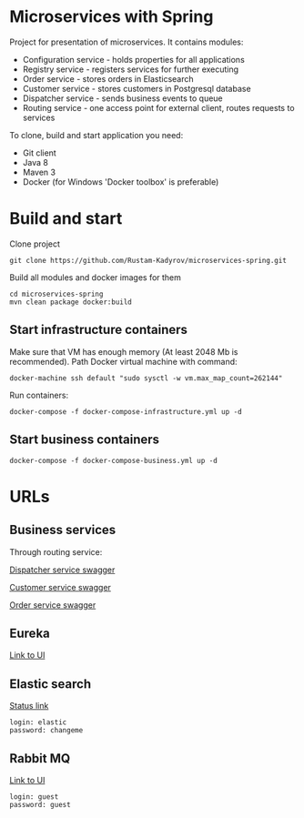 # Microservices with Spring

Project for presentation of microservices. It contains modules: 
* Configuration service - holds properties for all applications
* Registry service - registers services for further executing
* Order service - stores orders in Elasticsearch
* Customer service - stores customers in Postgresql database
* Dispatcher service - sends business events to queue  
* Routing service - one access point for external client, routes requests to services 

To clone, build and start application you need:
* Git client
* Java 8
* Maven 3
* Docker (for Windows 'Docker toolbox' is preferable)


# Build and start

Clone project

    git clone https://github.com/Rustam-Kadyrov/microservices-spring.git    
    
Build all modules and docker images for them

    cd microservices-spring
    mvn clean package docker:build

## Start infrastructure containers

Make sure that VM has enough memory (At least 2048 Mb is recommended).
Path Docker virtual machine with command:
    
    docker-machine ssh default "sudo sysctl -w vm.max_map_count=262144"

Run containers:

    docker-compose -f docker-compose-infrastructure.yml up -d

## Start business containers
    
    docker-compose -f docker-compose-business.yml up -d

# URLs
## Business services

Through routing service:

[Dispatcher service swagger](http://localhost:8082/dispatcher-service/swagger-ui.html)

[Customer service swagger](http://localhost:8082/customer-service/swagger-ui.html)

[Order service swagger](http://localhost:8082/order-service/swagger-ui.html)

## Eureka

[Link to UI](http://localhost:8761)

## Elastic search

[Status link](http://localhost:9200)

    login: elastic
    password: changeme
    

## Rabbit MQ

[Link to UI](http://localhost:15672)
 
    login: guest
    password: guest